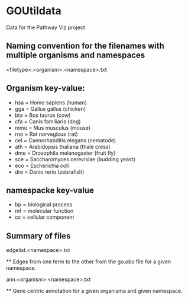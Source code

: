 # GOUtildata
Data for the Pathway Viz project

## Naming convention for the filenames with multiple organisms and namespaces
\<filetype\>.\<organism\>.\<namespace\>.txt

## Organism key-value:
* hsa = Homo sapiens (human)
* gga = Gallus gallus (chicken)
* bta = Bos taurus (cow)
* cfa = Canis familiaris (dog)
* mmu = Mus musculus (mouse)
* rno = Rat norvegicus (rat)
* cel = Caenorhabditis elegans (nematode)
* ath = Arabidopsis thaliana (thale cress)
* dme = Drosophila melanogaster (fruit fly)
* sce = Saccharomyces cerevisiae (budding yeast)
* eco = Escherichia coli
* dre = Danio rerio (zebrafish)

## namespacke key-value
* bp = biological process
* mf = molecular function
* cc = cellular component

## Summary of files

edgelist.\<namespace\>.txt

** Edges from one term to the other from the go.obo file for a given namespace.

ann.\<organism\>.\<namespace\>.txt

** Gene centric annotation for a given organisma and given namespace.
